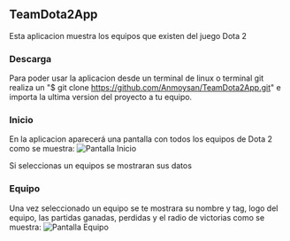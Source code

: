 ## TeamDota2App ##

Esta aplicacion muestra los equipos que existen del juego Dota 2

### Descarga ###

Para poder usar la aplicacion desde un terminal de linux o terminal git realiza un "$ git clone https://github.com/Anmoysan/TeamDota2App.git" e importa la ultima version del proyecto a tu equipo.

### Inicio ###

En la aplicacion aparecerá una pantalla con todos los equipos de Dota 2 como se muestra:
![Pantalla Inicio](https://imgur.com/OkfDr6j.png)

Si seleccionas un equipos se mostraran sus datos

### Equipo ###

Una vez seleccionado un equipo se te mostrara su nombre y tag, logo del equipo, las partidas ganadas, perdidas y el radio de victorias como se muestra:
![Pantalla Equipo](https://imgur.com/Ob1pQ3G.png)
